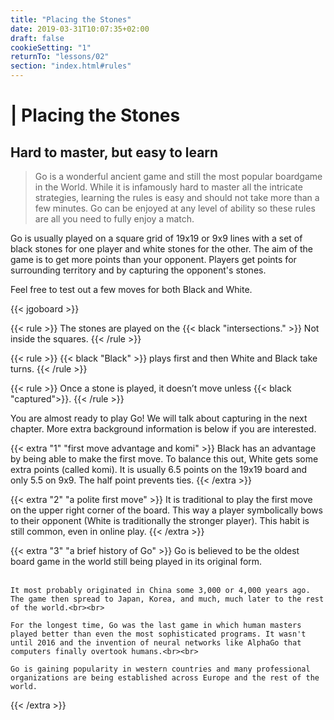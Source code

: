 ```yaml
---
title: "Placing the Stones"
date: 2019-03-31T10:07:35+02:00
draft: false
cookieSetting: "1"
returnTo: "lessons/02"
section: "index.html#rules"
---
```


# | Placing the Stones
## Hard to master, but easy to learn

> Go is a wonderful ancient game and still the most popular boardgame in the World. While it is infamously hard to master all the intricate strategies, learning the rules is easy and should not take more than a few minutes. Go can be enjoyed at any level of ability so these rules are all you need to fully enjoy a match.

Go is usually played on a square grid of 19x19 or 9x9 lines with a set of black stones for one player and white stones for the other. The aim of the game is to get more points than your opponent. Players get points for surrounding territory and by capturing the opponent's stones.

Feel free to test out a few moves for both Black and White. 

{{< jgoboard >}}

{{< rule >}}
The stones are played on the {{< black "intersections." >}} Not inside the squares.
{{< /rule >}}

{{< rule >}}
{{< black "Black" >}} plays first and then White and Black take turns.
{{< /rule >}}

{{< rule >}}
Once a stone is played, it doesn’t move unless {{< black "captured">}}.
{{< /rule >}}

You are almost ready to play Go! We will talk about capturing in the next chapter.
More extra background information is below if you are interested.


{{< extra "1" "first move advantage and komi" >}}
	Black has an advantage by being able to make the first move. To balance this out, White gets some extra points (called komi). 
    It is usually 6.5 points on the 19x19 board and only 5.5 on 9x9. The half point prevents ties.
{{< /extra >}}

{{< extra "2" "a polite first move" >}}
	It is traditional to play the first move on the upper right corner of the board. This way a player symbolically bows to their opponent (White is traditionally the stronger player). This habit is still common, even in online play.
{{< /extra >}}

{{< extra "3" "a brief history of Go" >}}
	Go is believed to be the oldest board game in the world still being played in its original form.<br><br>
	
	It most probably originated in China some 3,000 or 4,000 years ago. The game then spread to Japan, Korea, and much, much later to the rest of the world.<br><br>
	
	For the longest time, Go was the last game in which human masters played better than even the most sophisticated programs. It wasn't until 2016 and the invention of neural networks like AlphaGo that computers finally overtook humans.<br><br>
	
	Go is gaining popularity in western countries and many professional organizations are being established across Europe and the rest of the world.
{{< /extra >}}
